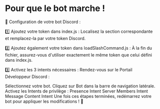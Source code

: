 # Pour que le bot marche !

🔧 Configuration de votre bot Discord :

1️⃣ Ajoutez votre token dans index.js :
Localisez la section correspondante et remplacez-la par votre token Discord.

2️⃣ Ajoutez également votre token dans loadSlashCommand.js :
À la fin du fichier, assurez-vous d'utiliser exactement le même token que celui défini dans index.js.

3️⃣ Activez les 3 intents nécessaires :
Rendez-vous sur le Portail Développeur Discord :

Sélectionnez votre bot.
Cliquez sur Bot dans la barre de navigation latérale.
Activez les Intents de privilège :
Presence Intent
Server Members Intent
Message Content Intent
Une fois ces étapes terminées, redémarrez votre bot pour appliquer les modifications ! 🚀
